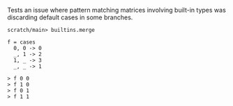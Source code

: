 
Tests an issue where pattern matching matrices involving built-in
types was discarding default cases in some branches.

```ucm:hide
scratch/main> builtins.merge
```

```unison
f = cases
  0, 0 -> 0
  _, 1 -> 2
  1, _ -> 3
  _, _ -> 1

> f 0 0
> f 1 0
> f 0 1
> f 1 1
```
